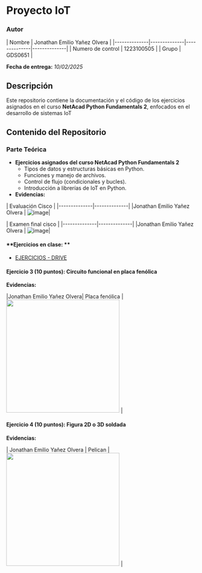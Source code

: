 # Proyecto IoT 

### Autor
| Nombre | Jonathan Emilio Yañez Olvera |
|--------------|--------------|--------------|--------------|
| Numero de control | 1223100505 |
| Grupo | GDS0651 |


 **Fecha de entrega:** _10/02/2025_


## Descripción
Este repositorio contiene la documentación y el código de los ejercicios asignados en el curso **NetAcad Python Fundamentals 2**, enfocados en el desarrollo de sistemas IoT 


## Contenido del Repositorio

### Parte Teórica
- **Ejercicios asignados del curso NetAcad Python Fundamentals 2**
  - Tipos de datos y estructuras básicas en Python.
  - Funciones y manejo de archivos.
  - Control de flujo (condicionales y bucles).
  - Introducción a librerías de IoT en Python.
- **Evidencias:**
  
| Evaluación Cisco |
|--------------|--------------| 
|Jonathan Emilio Yañez Olvera | ![image](https://github.com/Emilioyoo/imagenes.git
)|

| Examen final cisco |
|--------------|--------------| 
|Jonathan Emilio Yañez Olvera | ![image](https://github.com/Emilioyoo/imagenex.git)|

#### **Ejercicios en clase: **

- [EJERCICIOS - DRIVE](https://drive.google.com/drive/folders/10roBIB6pCMIuXn_1_kffL-dqxcctF-yo?usp=drive_link)



#### **Ejercicio 3 (10 puntos): Circuito funcional en placa fenólica**
**Evidencias:**

|Jonathan Emilio Yañez Olvera| Placa fenólica | <img src="" width="300"/> |


#### **Ejercicio 4 (10 puntos): Figura 2D o 3D soldada**
**Evidencias:**

| Jonathan Emilio Yañez Olvera | Pelican |<img src="" width="300"/> |

